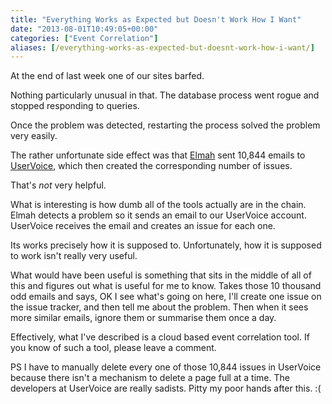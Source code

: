 ```yaml
---
title: "Everything Works as Expected but Doesn't Work How I Want"
date: "2013-08-01T10:49:05+00:00"
categories: ["Event Correlation"]
aliases: [/everything-works-as-expected-but-doesnt-work-how-i-want/]
---
```


At the end of last week one of our sites barfed.

Nothing particularly unusual in that. The database process went rogue and stopped responding to queries.

Once the problem was detected, restarting the process solved the problem very easily.

The rather unfortunate side effect was that [Elmah](http://code.google.com/p/elmah/) sent 10,844 emails to [UserVoice](https://www.uservoice.com/), which then created the corresponding number of issues.

That's *not* very helpful.

What is interesting is how dumb all of the tools actually are in the chain. Elmah detects a problem so it sends an email to our UserVoice account. UserVoice receives the email and creates an issue for each one.

Its works precisely how it is supposed to. Unfortunately, how it is supposed to work isn't really very useful.

What would have been useful is something that sits in the middle of all of this and figures out what is useful for me to know. Takes those 10 thousand odd emails and says, OK I see what's going on here, I'll create one issue on the issue tracker, and then tell me about the problem. Then when it sees more similar emails, ignore them or summarise them once a day.

Effectively, what I've described is a cloud based event correlation tool. If you know of such a tool, please leave a comment.

PS I have to manually delete every one of those 10,844 issues in UserVoice because there isn't a mechanism to delete a page full at a time. The developers at UserVoice are really sadists. Pitty my poor hands after this. :(
